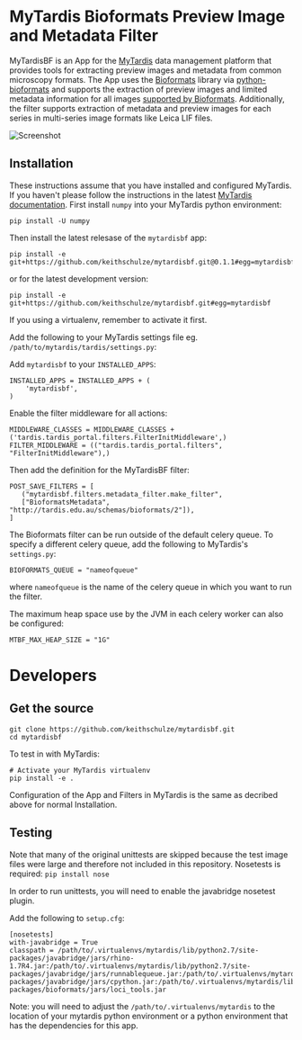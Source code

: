 # MyTardis Bioformats Preview Image and Metadata Filter

MyTardisBF is an App for the [MyTardis](https://github.com/mytardis/mytardis) data management platform that provides tools for extracting preview images and metadata from common microscopy formats. The App uses the [Bioformats](http://www.openmicroscopy.org/site/products/bio-formats) library via [python-bioformats](https://github.com/CellProfiler/python-bioformats) and supports the extraction of preview images and limited metadata information for all images [supported by Bioformats](http://www.openmicroscopy.org/site/support/bio-formats5.1/supported-formats.html). Additionally, the filter supports extraction of metadata and preview images for each series in multi-series image formats like Leica LIF files.

![Screenshot](https://user-images.githubusercontent.com/503034/27212048-cdece934-52a0-11e7-8d9e-c1d85bec9e11.png)

## Installation
These instructions assume that you have installed and configured MyTardis. If you haven't please follow the instructions in the latest [MyTardis documentation](https://mytardis.readthedocs.io/en/develop/admin/install.html).
First install `numpy` into your MyTardis python environment:
```
pip install -U numpy
```

Then install the latest relesase of the `mytardisbf` app:

```
pip install -e git+https://github.com/keithschulze/mytardisbf.git@0.1.1#egg=mytardisbf
```

or for the latest development version:

```
pip install -e git+https://github.com/keithschulze/mytardisbf.git#egg=mytardisbf
```

If you using a virtualenv, remember to activate it first.

Add the following to your MyTardis settings file eg. `/path/to/mytardis/tardis/settings.py`:

Add `mytardisbf` to your `INSTALLED_APPS`:

```
INSTALLED_APPS = INSTALLED_APPS + (
    'mytardisbf',
)
```

Enable the filter middleware for all actions:

```
MIDDLEWARE_CLASSES = MIDDLEWARE_CLASSES + ('tardis.tardis_portal.filters.FilterInitMiddleware',)
FILTER_MIDDLEWARE = (("tardis.tardis_portal.filters", "FilterInitMiddleware"),)
```

Then add the definition for the MyTardisBF filter:

```
POST_SAVE_FILTERS = [
   ("mytardisbf.filters.metadata_filter.make_filter",
   ["BioformatsMetadata", "http://tardis.edu.au/schemas/bioformats/2"]),
]
```

The Bioformats filter can be run outside of the default celery queue. To specify a different celery queue, add the following to MyTardis's `settings.py`:

```
BIOFORMATS_QUEUE = "nameofqueue"
```
where `nameofqueue` is the name of the celery queue in which you want to run the filter.

The maximum heap space use by the JVM in each celery worker can also be configured:

```
MTBF_MAX_HEAP_SIZE = "1G"
```

# Developers
## Get the source
```
git clone https://github.com/keithschulze/mytardisbf.git
cd mytardisbf
```

To test in with MyTardis:
```
# Activate your MyTardis virtualenv
pip install -e .
```

Configuration of the App and Filters in MyTardis is the same as decribed above for normal Installation.

## Testing
Note that many of the original unittests are skipped because the test image files were large and therefore not included in this repository. Nosetests is required: `pip install nose`

In order to run unittests, you will need to enable the javabridge nosetest plugin.

Add the following to `setup.cfg`:

```
[nosetests]
with-javabridge = True
classpath = /path/to/.virtualenvs/mytardis/lib/python2.7/site-packages/javabridge/jars/rhino-1.7R4.jar:/path/to/.virtualenvs/mytardis/lib/python2.7/site-packages/javabridge/jars/runnablequeue.jar:/path/to/.virtualenvs/mytardis/lib/python2.7/site-packages/javabridge/jars/cpython.jar:/path/to/.virtualenvs/mytardis/lib/python2.7/site-packages/bioformats/jars/loci_tools.jar
```
Note: you will need to adjust the `/path/to/.virtualenvs/mytardis` to the location of your mytardis python environment or a python environment that has the dependencies for this app.
